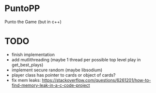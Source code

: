 # PuntoPP
Punto the Game (but in c++)

# TODO
- finish implementation
- add mutlithreading (maybe 1 thread per possible top level play in get_best_plays)
- implement secure random (maybe libsodium)
- player class has pointer to cards or object of cards? 
- fix mem leaks: https://stackoverflow.com/questions/6261201/how-to-find-memory-leak-in-a-c-code-project
